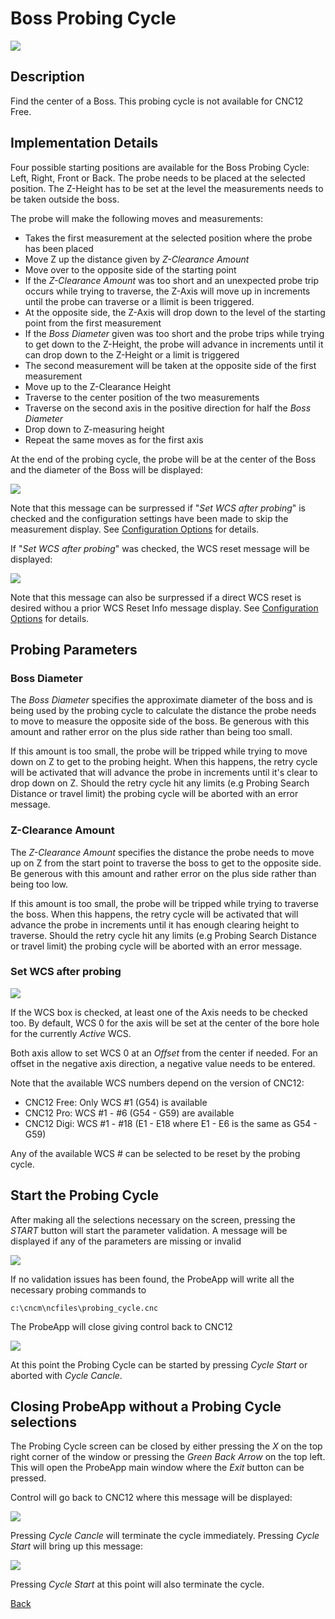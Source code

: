 # Boss Probing Cycle

![](/images/pa007.PNG)

## Description
Find the center of a Boss. This probing cycle is not available for CNC12 Free.

## Implementation Details
Four possible starting positions are available for the Boss Probing Cycle: Left, Right, Front or Back.
The probe needs to be placed at the selected position.
The Z-Height has to be set at the level the measurements needs to be taken outside the boss.

The probe will make the following moves and measurements:

* Takes the first measurement at the selected position where the probe has been placed
* Move Z up the distance given by *Z-Clearance Amount*
* Move over to the opposite side of the starting point
* If the *Z-Clearance Amount* was too short and an unexpected probe trip occurs while trying to traverse, the Z-Axis will move up in increments until the probe can traverse or a llimit is been triggered.
* At the opposite side, the Z-Axis will drop down to the level of the starting point from the first measurement
* If the *Boss Diameter* given was too short and the probe trips while trying to get down to the Z-Height, the probe will advance in increments until it can drop down to the Z-Height or a limit is triggered 
* The second measurement will be taken at the opposite side of the first measurement
* Move up to the Z-Clearance Height
* Traverse to the center position of the two measurements
* Traverse on the second axis in the positive direction for half the *Boss Diameter*
* Drop down to Z-measuring height
* Repeat the same moves as for the first axis

At the end of the probing cycle, the probe will be at the center of the Boss and the diameter of the Boss will be displayed:

![](/images/pa026.PNG)

Note that this message can be surpressed if "*Set WCS after probing*" is checked and the configuration settings have been made to skip the measurement display.
See [Configuration Options](configuration.md) for details.

If "*Set WCS after probing*" was checked, the WCS reset message will be displayed:

![](/images/pa021.PNG)

Note that this message can also be surpressed if a direct WCS reset is desired withou a prior WCS Reset Info message display.
See [Configuration Options](configuration.md) for details.

## Probing Parameters
### Boss Diameter
The *Boss Diameter* specifies the approximate diameter of the boss and is being used by the probing cycle to calculate the distance the probe needs to move to measure the opposite side of the boss.
Be generous with this amount and rather error on the plus side rather than being too small. 

If this amount is too small, the probe will be tripped while trying to move down on Z to get to the probing height. 
When this happens, the retry cycle will be activated that will advance the probe in increments until it's clear to drop down on Z.
Should the retry cycle hit any limits (e.g Probing Search Distance or travel limit) the probing cycle will be aborted with an error message.

### Z-Clearance Amount
The *Z-Clearance Amount* specifies the distance the probe needs to move up on Z from the start point to traverse the boss to get to the opposite side. 
Be generous with this amount and rather error on the plus side rather than being too low. 

If this amount is too small, the probe will be tripped while trying to traverse the boss. 
When this happens, the retry cycle will be activated that will advance the probe in increments until it has enough clearing height to traverse.
Should the retry cycle hit any limits (e.g Probing Search Distance or travel limit) the probing cycle will be aborted with an error message.

### Set WCS after probing

![](/images/pa022.PNG)

If the WCS box is checked, at least one of the Axis needs to be checked too. 
By default, WCS 0 for the axis will be set at the center of the bore hole for the currently *Active* WCS.

Both axis allow to set WCS 0 at an *Offset* from the center if needed. For an offset in the negative axis direction, a negative value needs to be entered.

Note that the available WCS numbers depend on the version of CNC12:

* CNC12 Free: Only WCS #1 (G54) is available
* CNC12 Pro: WCS #1 - #6 (G54 - G59) are available
* CNC12 Digi: WCS #1 - #18 (E1 - E18 where E1 - E6 is the same as G54 - G59)

Any of the available WCS # can be selected to be reset by the probing cycle.

## Start the Probing Cycle
After making all the selections necessary on the screen, pressing the *START* button will start the parameter validation.
A message will be displayed if any of the parameters are missing or invalid

![](/images/pa023.PNG)

If no validation issues has been found, the ProbeApp will write all the necessary probing commands to
```
c:\cncm\ncfiles\probing_cycle.cnc
```
The ProbeApp will close giving control back to CNC12

![](/images/pa024.PNG)

At this point the Probing Cycle can be started by pressing *Cycle Start* or aborted with *Cycle Cancle*.

## Closing ProbeApp without a Probing Cycle selections
The Probing Cycle screen can be closed by either pressing the *X* on the top right corner of the window or pressing the *Green Back Arrow* on the top left.
This will open the ProbeApp main window where the *Exit* button can be pressed.

Control will go back to CNC12 where this message will be displayed:

![](/images/pa024.PNG)

Pressing *Cycle Cancle* will terminate the cycle immediately. Pressing *Cycle Start* will bring up this message:

![](/images/pa025.PNG)

Pressing *Cycle Start* at this point will also terminate the cycle.



[Back](index.md)

